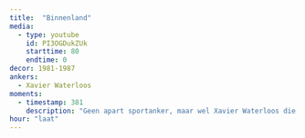 ```yaml
---
title:  "Binnenland"
media:
  - type: youtube
    id: PI3OGDukZUk
    starttime: 80
    endtime: 0
decor: 1981-1987
ankers:
  - Xavier Waterloos
moments:
  - timestamp: 381
    description: "Geen apart sportanker, maar wel Xavier Waterloos die het sportnieuws voorleest."
hour: "laat"
---
```

